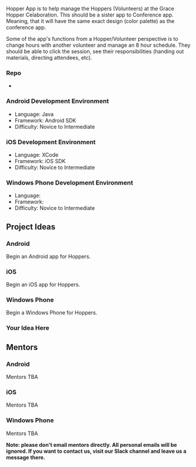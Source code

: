 Hopper App is to help manage the Hoppers (Volunteers) at the Grace Hopper Celaboration. This should be a sister app to Conference app. Meaning, that it will have the same exact design (color palette) as the conference app. 

Some of the app's functions from a Hopper/Volunteer perspective is to change hours with another volunteer and manage an 8 hour schedule. They should be able to click the session, see their responsibilities (handing out materials, directing attendees, etc).

### Repo
* 

### Android Development Environment

* Language: Java 
* Framework: Android SDK
* Difficulty: Novice to Intermediate

### iOS Development Environment

* Language: XCode
* Framework: iOS SDK
* Difficulty: Novice to Intermediate

### Windows Phone Development Environment

* Language: 
* Framework: 
* Difficulty: Novice to Intermediate

## Project Ideas

### Android
Begin an Android app for Hoppers.

### iOS
Begin an iOS app for Hoppers.

### Windows Phone
Begin a Windows Phone for Hoppers.

### Your Idea Here



## Mentors
### Android
Mentors TBA

### iOS
Mentors TBA

### Windows Phone
Mentors TBA


**Note: please don't email mentors directly. All personal emails will be ignored. If you want to contact us, visit our Slack channel and leave us a message there.**